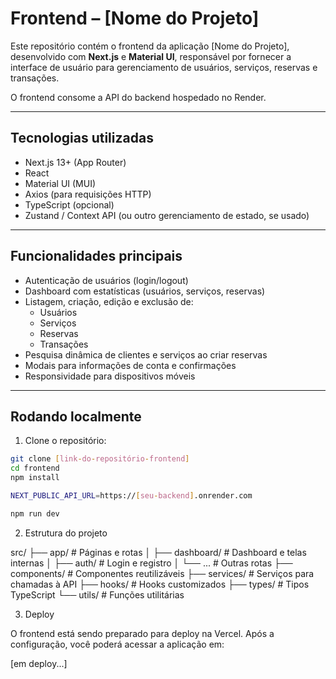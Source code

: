 # Frontend – [Nome do Projeto]

Este repositório contém o frontend da aplicação [Nome do Projeto], desenvolvido com **Next.js** e **Material UI**, responsável por fornecer a interface de usuário para gerenciamento de usuários, serviços, reservas e transações.

O frontend consome a API do backend hospedado no Render.

---

## Tecnologias utilizadas

- Next.js 13+ (App Router)
- React
- Material UI (MUI)
- Axios (para requisições HTTP)
- TypeScript (opcional)
- Zustand / Context API (ou outro gerenciamento de estado, se usado)

---

## Funcionalidades principais

- Autenticação de usuários (login/logout)
- Dashboard com estatísticas (usuários, serviços, reservas)
- Listagem, criação, edição e exclusão de:
  - Usuários
  - Serviços
  - Reservas
  - Transações
- Pesquisa dinâmica de clientes e serviços ao criar reservas
- Modais para informações de conta e confirmações
- Responsividade para dispositivos móveis

---

## Rodando localmente

1. Clone o repositório:

```bash
git clone [link-do-repositório-frontend]
cd frontend
npm install

NEXT_PUBLIC_API_URL=https://[seu-backend].onrender.com

npm run dev


```

2. Estrutura do projeto

src/
├── app/                # Páginas e rotas
│   ├── dashboard/      # Dashboard e telas internas
│   ├── auth/           # Login e registro
│   └── ...             # Outras rotas
├── components/         # Componentes reutilizáveis
├── services/           # Serviços para chamadas à API
├── hooks/              # Hooks customizados
├── types/              # Tipos TypeScript
└── utils/              # Funções utilitárias

3. Deploy

O frontend está sendo preparado para deploy na Vercel.
Após a configuração, você poderá acessar a aplicação em:

[em deploy...]
